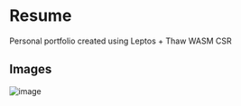 # Resume

Personal portfolio created using Leptos + Thaw WASM CSR

## Images

![image](https://github.com/user-attachments/assets/26e04acd-17a0-4e0e-a666-ba0b5fb621a0)
